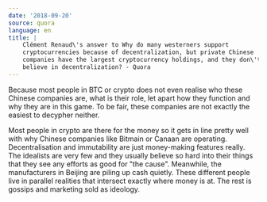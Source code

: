 ```yaml
---
date: '2018-09-20'
source: quora
language: en
title: |
    Clément Renaud\'s answer to Why do many westerners support
    cryptocurrencies because of decentralization, but private Chinese
    companies have the largest cryptocurrency holdings, and they don\'t
    believe in decentralization? - Quora
---
```


Because most people in BTC or crypto does not even realise who these
Chinese companies are, what is their role, let apart how they function
and why they are in this game. To be fair, these companies are not
exactly the easiest to decypher neither.

Most people in crypto are there for the money so it gets in line pretty
well with why Chinese companies like Bitmain or Canaan are operating.
Decentralisation and immutability are just money-making features really.
The idealists are very few and they usually believe so hard into their
things that they see any efforts as good for "the cause". Meanwhile, the
manufacturers in Beijing are piling up cash quietly. These different
people live in parallel realities that intersect exactly where money is
at. The rest is gossips and marketing sold as ideology.
